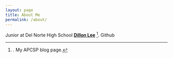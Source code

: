 ```yaml
---
layout: page
title: About Me
permalink: /about/
---
```


Junior at Del Norte High School **[Dillon Lee](https://github.com/dillonlee06)** [^1]. Github



[^1]:. My APCSP blog page.
